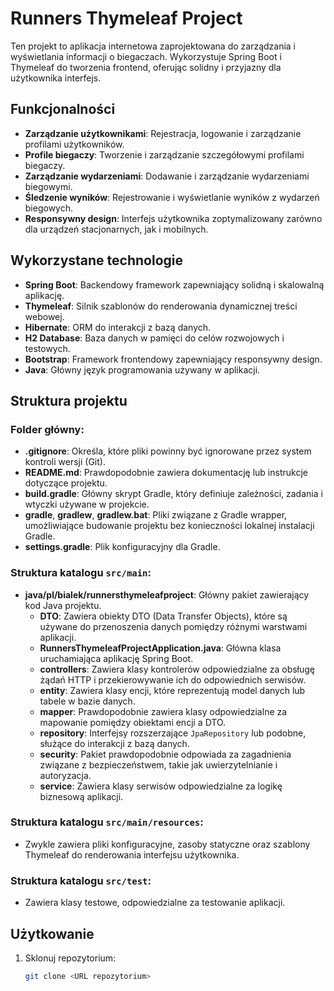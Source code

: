 # Runners Thymeleaf Project

Ten projekt to aplikacja internetowa zaprojektowana do zarządzania i wyświetlania informacji o biegaczach. Wykorzystuje Spring Boot i Thymeleaf do tworzenia frontend, oferując solidny i przyjazny dla użytkownika interfejs.

## Funkcjonalności
- **Zarządzanie użytkownikami**: Rejestracja, logowanie i zarządzanie profilami użytkowników.
- **Profile biegaczy**: Tworzenie i zarządzanie szczegółowymi profilami biegaczy.
- **Zarządzanie wydarzeniami**: Dodawanie i zarządzanie wydarzeniami biegowymi.
- **Śledzenie wyników**: Rejestrowanie i wyświetlanie wyników z wydarzeń biegowych.
- **Responsywny design**: Interfejs użytkownika zoptymalizowany zarówno dla urządzeń stacjonarnych, jak i mobilnych.

## Wykorzystane technologie
- **Spring Boot**: Backendowy framework zapewniający solidną i skalowalną aplikację.
- **Thymeleaf**: Silnik szablonów do renderowania dynamicznej treści webowej.
- **Hibernate**: ORM do interakcji z bazą danych.
- **H2 Database**: Baza danych w pamięci do celów rozwojowych i testowych.
- **Bootstrap**: Framework frontendowy zapewniający responsywny design.
- **Java**: Główny język programowania używany w aplikacji.

## Struktura projektu

### Folder główny:
- **.gitignore**: Określa, które pliki powinny być ignorowane przez system kontroli wersji (Git).
- **README.md**: Prawdopodobnie zawiera dokumentację lub instrukcje dotyczące projektu.
- **build.gradle**: Główny skrypt Gradle, który definiuje zależności, zadania i wtyczki używane w projekcie.
- **gradle**, **gradlew**, **gradlew.bat**: Pliki związane z Gradle wrapper, umożliwiające budowanie projektu bez konieczności lokalnej instalacji Gradle.
- **settings.gradle**: Plik konfiguracyjny dla Gradle.

### Struktura katalogu `src/main`:
- **java/pl/bialek/runnersthymeleafproject**: Główny pakiet zawierający kod Java projektu.
    - **DTO**: Zawiera obiekty DTO (Data Transfer Objects), które są używane do przenoszenia danych pomiędzy różnymi warstwami aplikacji.
    - **RunnersThymeleafProjectApplication.java**: Główna klasa uruchamiająca aplikację Spring Boot.
    - **controllers**: Zawiera klasy kontrolerów odpowiedzialne za obsługę żądań HTTP i przekierowywanie ich do odpowiednich serwisów.
    - **entity**: Zawiera klasy encji, które reprezentują model danych lub tabele w bazie danych.
    - **mapper**: Prawdopodobnie zawiera klasy odpowiedzialne za mapowanie pomiędzy obiektami encji a DTO.
    - **repository**: Interfejsy rozszerzające `JpaRepository` lub podobne, służące do interakcji z bazą danych.
    - **security**: Pakiet prawdopodobnie odpowiada za zagadnienia związane z bezpieczeństwem, takie jak uwierzytelnianie i autoryzacja.
    - **service**: Zawiera klasy serwisów odpowiedzialne za logikę biznesową aplikacji.

### Struktura katalogu `src/main/resources`:
- Zwykle zawiera pliki konfiguracyjne, zasoby statyczne oraz szablony Thymeleaf do renderowania interfejsu użytkownika.

### Struktura katalogu `src/test`:
- Zawiera klasy testowe, odpowiedzialne za testowanie aplikacji.

## Użytkowanie

1. Sklonuj repozytorium:
   ```bash
   git clone <URL repozytorium>
